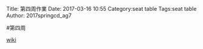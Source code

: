 Title: 第四周作業
Date: 2017-03-16 10:55
Category:seat table
Tags:seat table
Author: 2017springcd_ag7



<!-- PELICAN_END_SUMMARY -->

#第四周

<a href="https://mde2a2.kmol.info/cdag7/wiki?name=40423141">wiki</a>
